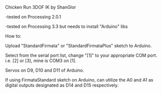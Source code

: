 Chicken Run 3DOF IK by ShanGlor

-tested on Processing 2.0.1

-tested on Processing 3.3 but needs to install "Arduino" libs

How to:

Upload "StandardFirmata" or "StandardFirmataPlus" sketch to Arduino.

Select from the serial port list, change "[1]" to your appropriate COM port. i.e. [2] or [3], mine is COM3 on [1].

Servos on D9, D10 and D11 of Arduino.

If using FirmataStandard sketch on Arduino, can utilize the A0 and A1 as digital outputs designated as D14 and D15 respectively.
